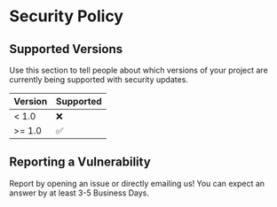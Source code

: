 # Security Policy

## Supported Versions

Use this section to tell people about which versions of your project are
currently being supported with security updates.

| Version | Supported          |
| ------- | ------------------ |
| < 1.0   | :x:                |
| >= 1.0  | :white_check_mark: |

## Reporting a Vulnerability
Report by opening an issue or directly emailing us!
You can expect an answer by at least 3-5 Business Days.
